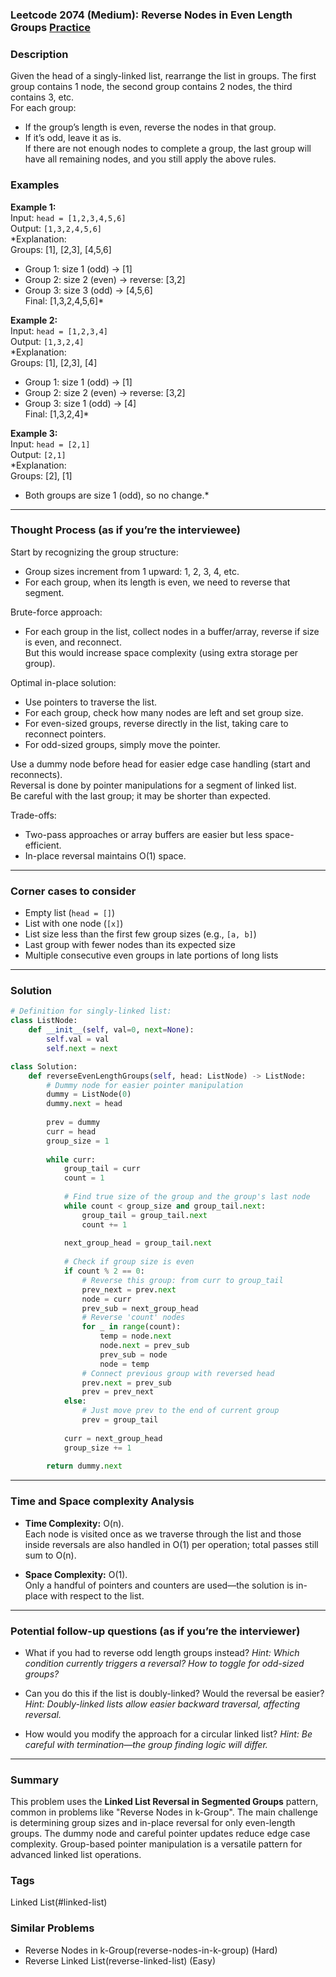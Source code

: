 ### Leetcode 2074 (Medium): Reverse Nodes in Even Length Groups [Practice](https://leetcode.com/problems/reverse-nodes-in-even-length-groups)

### Description  
Given the head of a singly-linked list, rearrange the list in groups. The first group contains 1 node, the second group contains 2 nodes, the third contains 3, etc.  
For each group:  
- If the group’s length is even, reverse the nodes in that group.
- If it’s odd, leave it as is.  
If there are not enough nodes to complete a group, the last group will have all remaining nodes, and you still apply the above rules.

### Examples  

**Example 1:**  
Input: `head = [1,2,3,4,5,6]`  
Output: `[1,3,2,4,5,6]`  
*Explanation:  
Groups: [1], [2,3], [4,5,6]  
- Group 1: size 1 (odd) → [1]  
- Group 2: size 2 (even) → reverse: [3,2]  
- Group 3: size 3 (odd) → [4,5,6]  
Final: [1,3,2,4,5,6]*

**Example 2:**  
Input: `head = [1,2,3,4]`  
Output: `[1,3,2,4]`  
*Explanation:  
Groups: [1], [2,3], [4]  
- Group 1: size 1 (odd) → [1]  
- Group 2: size 2 (even) → reverse: [3,2]  
- Group 3: size 1 (odd) → [4]  
Final: [1,3,2,4]*

**Example 3:**  
Input: `head = [2,1]`  
Output: `[2,1]`  
*Explanation:  
Groups: [2], [1]  
- Both groups are size 1 (odd), so no change.*

---

### Thought Process (as if you’re the interviewee)  

Start by recognizing the group structure:  
- Group sizes increment from 1 upward: 1, 2, 3, 4, etc.
- For each group, when its length is even, we need to reverse that segment.

Brute-force approach:  
- For each group in the list, collect nodes in a buffer/array, reverse if size is even, and reconnect.  
But this would increase space complexity (using extra storage per group).

Optimal in-place solution:  
- Use pointers to traverse the list.
- For each group, check how many nodes are left and set group size.
- For even-sized groups, reverse directly in the list, taking care to reconnect pointers.
- For odd-sized groups, simply move the pointer.

Use a dummy node before head for easier edge case handling (start and reconnects).  
Reversal is done by pointer manipulations for a segment of linked list.  
Be careful with the last group; it may be shorter than expected.

Trade-offs:  
- Two-pass approaches or array buffers are easier but less space-efficient.
- In-place reversal maintains O(1) space.

---

### Corner cases to consider  
- Empty list (`head = []`)
- List with one node (`[x]`)
- List size less than the first few group sizes (e.g., `[a, b]`)
- Last group with fewer nodes than its expected size
- Multiple consecutive even groups in late portions of long lists

---

### Solution

```python
# Definition for singly-linked list:
class ListNode:
    def __init__(self, val=0, next=None):
        self.val = val
        self.next = next

class Solution:
    def reverseEvenLengthGroups(self, head: ListNode) -> ListNode:
        # Dummy node for easier pointer manipulation
        dummy = ListNode(0)
        dummy.next = head
        
        prev = dummy
        curr = head
        group_size = 1
        
        while curr:
            group_tail = curr
            count = 1
            
            # Find true size of the group and the group's last node
            while count < group_size and group_tail.next:
                group_tail = group_tail.next
                count += 1
            
            next_group_head = group_tail.next
            
            # Check if group size is even
            if count % 2 == 0:
                # Reverse this group: from curr to group_tail
                prev_next = prev.next
                node = curr
                prev_sub = next_group_head
                # Reverse 'count' nodes
                for _ in range(count):
                    temp = node.next
                    node.next = prev_sub
                    prev_sub = node
                    node = temp
                # Connect previous group with reversed head
                prev.next = prev_sub
                prev = prev_next
            else:
                # Just move prev to the end of current group
                prev = group_tail
            
            curr = next_group_head
            group_size += 1
        
        return dummy.next
```

---

### Time and Space complexity Analysis  

- **Time Complexity:** O(n).  
  Each node is visited once as we traverse through the list and those inside reversals are also handled in O(1) per operation; total passes still sum to O(n).

- **Space Complexity:** O(1).  
  Only a handful of pointers and counters are used—the solution is in-place with respect to the list.

---

### Potential follow-up questions (as if you’re the interviewer)  

- What if you had to reverse odd length groups instead?
  *Hint: Which condition currently triggers a reversal? How to toggle for odd-sized groups?*

- Can you do this if the list is doubly-linked? Would the reversal be easier?
  *Hint: Doubly-linked lists allow easier backward traversal, affecting reversal.*

- How would you modify the approach for a circular linked list?
  *Hint: Be careful with termination—the group finding logic will differ.*

---

### Summary

This problem uses the **Linked List Reversal in Segmented Groups** pattern, common in problems like "Reverse Nodes in k-Group". The main challenge is determining group sizes and in-place reversal for only even-length groups. The dummy node and careful pointer updates reduce edge case complexity. Group-based pointer manipulation is a versatile pattern for advanced linked list operations.

### Tags
Linked List(#linked-list)

### Similar Problems
- Reverse Nodes in k-Group(reverse-nodes-in-k-group) (Hard)
- Reverse Linked List(reverse-linked-list) (Easy)